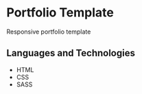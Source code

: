 # Portfolio Template 
Responsive portfolio template

## Languages and Technologies
* HTML
* CSS
* SASS
